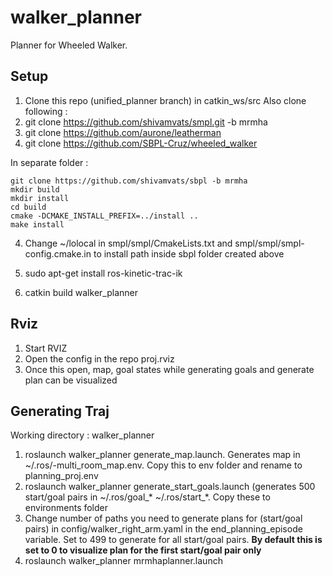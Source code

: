 # walker_planner
Planner for Wheeled Walker.

Setup
------

1. Clone this repo (unified_planner branch) in catkin_ws/src
Also clone following :
2. git clone https://github.com/shivamvats/smpl.git -b mrmha
3. git clone https://github.com/aurone/leatherman
4. git clone https://github.com/SBPL-Cruz/wheeled_walker

In separate folder :
```
git clone https://github.com/shivamvats/sbpl -b mrmha
mkdir build
mkdir install
cd build
cmake -DCMAKE_INSTALL_PREFIX=../install ..
make install
```

4. Change ~/lolocal in smpl/smpl/CmakeLists.txt and smpl/smpl/smpl-config.cmake.in to install path inside sbpl folder created above

5. sudo apt-get install ros-kinetic-trac-ik 
6. catkin build walker_planner

Rviz
------
1. Start RVIZ
2. Open the config in the repo proj.rviz
3. Once this open, map, goal states while generating goals and generate plan can be visualized

Generating Traj
--------------
Working directory : walker_planner

1. roslaunch walker_planner generate_map.launch. Generates map in ~/.ros/-multi_room_map.env. Copy this to env folder and rename to planning_proj.env
2. roslaunch walker_planner generate_start_goals.launch (generates 500 start/goal pairs in ~/.ros/goal_* ~/.ros/start_*. Copy these to environments folder
3. Change number of paths you need to generate plans for (start/goal pairs) in config/walker_right_arm.yaml in the end_planning_episode variable. Set to 499 to generate for all start/goal pairs. **By default this is set to 0 to visualize plan for the first start/goal pair only**
4. roslaunch walker_planner mrmhaplanner.launch
